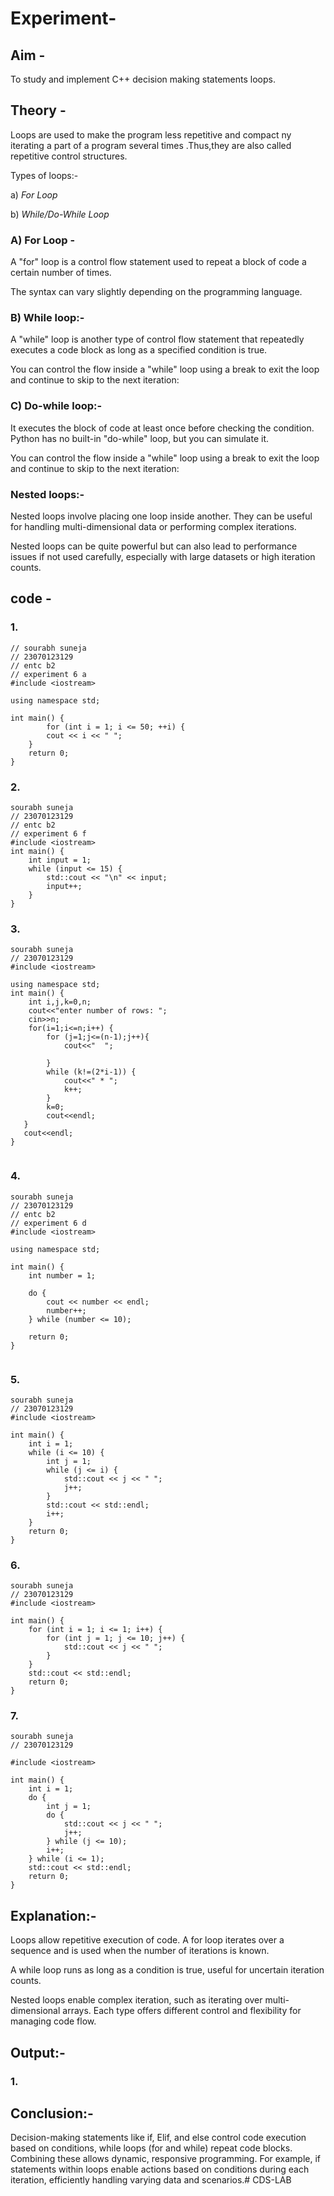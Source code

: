 # Experiment-
## Aim -
To study and implement C++ decision making statements loops.
## Theory -
Loops are used to make the program less repetitive and compact ny iterating a part of a program several times .Thus,they are also  called repetitive control structures.

Types of loops:-

a) *For Loop*

b) *While/Do-While Loop*

### A) For Loop -
 A "for" loop is a control flow statement used to repeat a block of code a certain number of times. 
 
 The syntax can vary slightly depending on the programming language.

 ### B) While loop:-
 A "while" loop is another type of control flow statement that repeatedly executes a code block as long as a specified condition is true. 

  You can control the flow inside a "while" loop using a break to exit the loop and continue to skip to the next iteration:

 ### C) Do-while loop:-
It executes the block of code at least once before checking the condition. Python has no built-in "do-while" loop, but you can simulate it.

You can control the flow inside a "while" loop using a break to exit the loop and continue to skip to the next iteration:

### Nested loops:-
Nested loops involve placing one loop inside another. They can be useful for handling multi-dimensional data or performing complex iterations.

Nested loops can be quite powerful but can also lead to performance issues if not used carefully, especially with large datasets or high iteration counts.



## code -
### 1.
```
// sourabh suneja
// 23070123129
// entc b2 
// experiment 6 a 
#include <iostream>

using namespace std;

int main() {
        for (int i = 1; i <= 50; ++i) {
        cout << i << " ";
    }
    return 0;
}
```

### 2.
```
sourabh suneja
// 23070123129
// entc b2 
// experiment 6 f
#include <iostream>
int main() {
    int input = 1;
    while (input <= 15) {
        std::cout << "\n" << input;
        input++;
    }
}
```
### 3.
```
sourabh suneja
// 23070123129
#include <iostream>

using namespace std;
int main() {
    int i,j,k=0,n;
    cout<<"enter number of rows: ";
    cin>>n;
    for(i=1;i<=n;i++) {
        for (j=1;j<=(n-1);j++){
            cout<<"  ";

        }
        while (k!=(2*i-1)) {
            cout<<" * ";
            k++;
        }
        k=0;
        cout<<endl;
   }
   cout<<endl;
}
           
```

### 4.
```
sourabh suneja
// 23070123129
// entc b2 
// experiment 6 d
#include <iostream>

using namespace std;

int main() {
    int number = 1;

    do {
        cout << number << endl;
        number++;
    } while (number <= 10);

    return 0;
}
        
```
### 5.
```
sourabh suneja
// 23070123129
#include <iostream>

int main() {
    int i = 1;
    while (i <= 10) {
        int j = 1;
        while (j <= i) {
            std::cout << j << " ";
            j++;
        }
        std::cout << std::endl;
        i++;
    }
    return 0;
}
```
### 6. 
```
sourabh suneja
// 23070123129
#include <iostream>

int main() {
    for (int i = 1; i <= 1; i++) {
        for (int j = 1; j <= 10; j++) {
            std::cout << j << " ";
        }
    }
    std::cout << std::endl;
    return 0;
}
```
### 7.
```
sourabh suneja
// 23070123129

#include <iostream>

int main() {
    int i = 1;
    do {
        int j = 1;
        do {
            std::cout << j << " ";
            j++;
        } while (j <= 10);
        i++;
    } while (i <= 1);
    std::cout << std::endl;
    return 0;
}
```

## Explanation:-
Loops allow repetitive execution of code. A for loop iterates over a sequence and is used when the number of iterations is known.

A while loop runs as long as a condition is true, useful for uncertain iteration counts.

Nested loops enable complex iteration, such as iterating over multi-dimensional arrays. Each type offers different control and flexibility for managing code flow.


## Output:-
### 1. 



## Conclusion:-
Decision-making statements like if, Elif, and else control code execution based on conditions, while loops (for and while) repeat code blocks. Combining these allows dynamic, responsive programming. For example, if statements within loops enable actions based on conditions during each iteration, efficiently handling varying data and scenarios.# CDS-LAB

